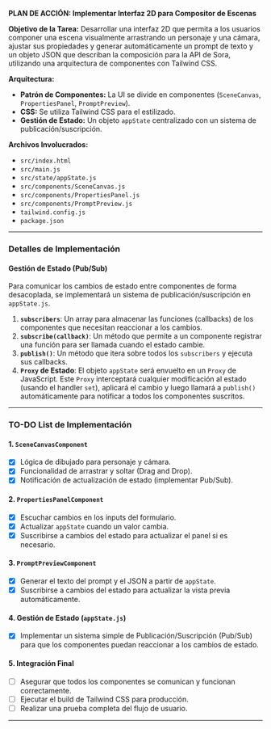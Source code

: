 **PLAN DE ACCIÓN: Implementar Interfaz 2D para Compositor de Escenas**

**Objetivo de la Tarea:**
Desarrollar una interfaz 2D que permita a los usuarios componer una escena visualmente arrastrando un personaje y una cámara, ajustar sus propiedades y generar automáticamente un prompt de texto y un objeto JSON que describan la composición para la API de Sora, utilizando una arquitectura de componentes con Tailwind CSS.

**Arquitectura:**
*   **Patrón de Componentes:** La UI se divide en componentes (`SceneCanvas`, `PropertiesPanel`, `PromptPreview`).
*   **CSS:** Se utiliza Tailwind CSS para el estilizado.
*   **Gestión de Estado:** Un objeto `appState` centralizado con un sistema de publicación/suscripción.

**Archivos Involucrados:**
*   `src/index.html`
*   `src/main.js`
*   `src/state/appState.js`
*   `src/components/SceneCanvas.js`
*   `src/components/PropertiesPanel.js`
*   `src/components/PromptPreview.js`
*   `tailwind.config.js`
*   `package.json`

--- 

### Detalles de Implementación

#### Gestión de Estado (Pub/Sub)
Para comunicar los cambios de estado entre componentes de forma desacoplada, se implementará un sistema de publicación/suscripción en `appState.js`.

1.  **`subscribers`**: Un array para almacenar las funciones (callbacks) de los componentes que necesitan reaccionar a los cambios.
2.  **`subscribe(callback)`**: Un método que permite a un componente registrar una función para ser llamada cuando el estado cambie.
3.  **`publish()`**: Un método que itera sobre todos los `subscribers` y ejecuta sus callbacks.
4.  **`Proxy` de Estado**: El objeto `appState` será envuelto en un `Proxy` de JavaScript. Este `Proxy` interceptará cualquier modificación al estado (usando el handler `set`), aplicará el cambio y luego llamará a `publish()` automáticamente para notificar a todos los componentes suscritos.

---

### **TO-DO List de Implementación**

#### 1. `SceneCanvasComponent`
-   [x] Lógica de dibujado para personaje y cámara.
-   [x] Funcionalidad de arrastrar y soltar (Drag and Drop).
-   [x] Notificación de actualización de estado (implementar Pub/Sub).

#### 2. `PropertiesPanelComponent`
-   [x] Escuchar cambios en los inputs del formulario.
-   [x] Actualizar `appState` cuando un valor cambia.
-   [x] Suscribirse a cambios del estado para actualizar el panel si es necesario.

#### 3. `PromptPreviewComponent`
-   [x] Generar el texto del prompt y el JSON a partir de `appState`.
-   [x] Suscribirse a cambios del estado para actualizar la vista previa automáticamente.

#### 4. Gestión de Estado (`appState.js`)
-   [x] Implementar un sistema simple de Publicación/Suscripción (Pub/Sub) para que los componentes puedan reaccionar a los cambios de estado.

#### 5. Integración Final
-   [ ] Asegurar que todos los componentes se comunican y funcionan correctamente.
-   [ ] Ejecutar el build de Tailwind CSS para producción.
-   [ ] Realizar una prueba completa del flujo de usuario.

---

